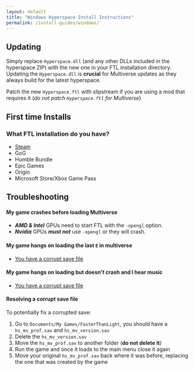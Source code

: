 ```yaml
---
layout: default
title: "Windows Hyperspace Install Instructions"
permalink: /install-guides/windows/
---
```


## Updating

Simply replace `Hyperspace.dll` (and any other DLLs included in the hyperspace ZIP) with the new one in your FTL installation directory.
Updating the `Hyperspace.dll` is **crucial** for Multiverse updates as they always build for the latest hyperspace.

Patch the new `Hyperspace.ftl` with slipstream if you are using a mod that requires it (*do not patch `Hyperspace.ftl` for Multiverse*)

## First time Installs

### What FTL installation do you have?

- [Steam](./steam-install)
- GoG
- Humble Bundle
- Epic Games
- Origin
- Microsoft Store/Xbox Game Pass

## Troubleshooting

#### My game crashes before loading Multiverse
- ***AMD & Intel*** GPUs need to start FTL with the `-opengl` option.
- ***Nvidia*** GPUs ***must not*** use `-opengl` or they will crash.

#### My game hangs on loading the last `E` in multiverse
- [You have a corrupt save file](#resolving-a-corrupt-save-file)
#### My game hangs on loading but doesn't crash and I hear music
- [You have a corrupt save file](#resolving-a-corrupt-save-file)

#### Resolving a corrupt save file
To potentially fix a corrupted save:
1. Go to `Documents/My Games/FasterThanLight`, you should have a `hs_mv_prof.sav` and `hs_mv_version.sav`
2. Delete the `hs_mv_version.sav`
3. Move the `hs_mv_prof.sav` to another folder (**do not delete it**)
4. Run the game and once it loads to the main menu close it again
5. Move your original `hs_mv_prof.sav` back where it was before, replacing the one that was created by the game
